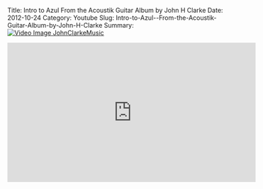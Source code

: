 Title: Intro to Azul  From the Acoustik Guitar Album by John H Clarke
Date: 2012-10-24
Category: Youtube
Slug: Intro-to-Azul--From-the-Acoustik-Guitar-Album-by-John-H-Clarke
Summary: <a href="/Intro-to-Azul--From-the-Acoustik-Guitar-Album-by-John-H-Clarke.html"><img src="https://i.ytimg.com/vi/tQo5hHpeTjg/hqdefault.jpg" alt="Video Image JohnClarkeMusic"></a>

<iframe width="560" height="315" src="https://www.youtube.com/embed/tQo5hHpeTjg" title="YouTube video player" frameborder="0" allow="accelerometer; autoplay; clipboard-write; encrypted-media; gyroscope; picture-in-picture" allowfullscreen></iframe>

